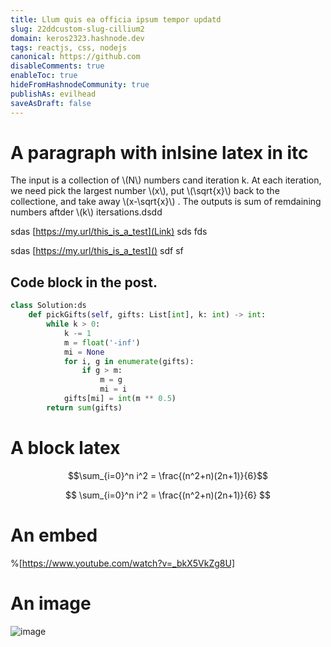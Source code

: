 ```yaml
---
title: Llum quis ea officia ipsum tempor updatd
slug: 22ddcustom-slug-cillium2
domain: keros2323.hashnode.dev
tags: reactjs, css, nodejs
canonical: https://github.com
disableComments: true
enableToc: true
hideFromHashnodeCommunity: true
publishAs: evilhead
saveAsDraft: false
---
```


# A paragraph with inlsine latex in itc

The input is a collection of \\(N\\) numbers cand iteration k. At each iteration, we need pick the largest number \\(x\\), put \\(\sqrt{x}\\) back to the collectione,  and take away \\(x-\sqrt{x}\\) . The outputs is sum of remdaining numbers aftder \\(k\\) itersations.dsdd

 sdas [https://my.url/this_is_a_test](Link) sds fds

 sdas [https://my.url/this_is_a_test]() sdf sf

## Code block in the post.

```python
class Solution:ds
    def pickGifts(self, gifts: List[int], k: int) -> int:
        while k > 0:
            k -= 1
            m = float('-inf')
            mi = None
            for i, g in enumerate(gifts):
                if g > m:
                    m = g
                    mi = i
            gifts[mi] = int(m ** 0.5)
        return sum(gifts)
```

# A block latex

$$\sum_{i=0}^n i^2 = \frac{(n^2+n)(2n+1)}{6}$$

$$
\sum_{i=0}^n i^2 = \frac{(n^2+n)(2n+1)}{6}
$$

# An embed

%[https://www.youtube.com/watch?v=_bkX5VkZg8U]

# An image

![image](https://cdn.hashnode.com/res/hashnode/image/upload/v1681132538878/itnaYF1h-.png)
